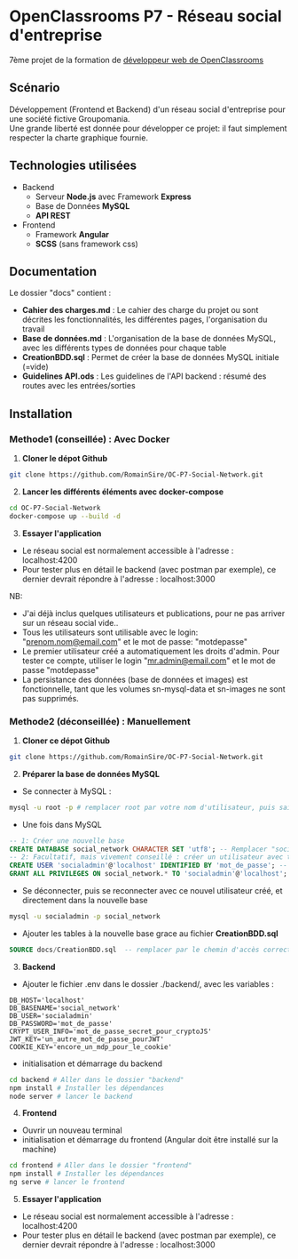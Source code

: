 # OpenClassrooms P7 - Réseau social d'entreprise
7ème projet de la formation de [développeur web de OpenClassrooms](https://openclassrooms.com/fr/paths/185-developpeur-web)

## Scénario
Développement (Frontend et Backend) d'un réseau social d'entreprise pour une société fictive Groupomania.  
Une grande liberté est donnée pour développer ce projet: il faut simplement respecter la charte graphique fournie.

## Technologies utilisées
- Backend
  - Serveur **Node.js** avec Framework **Express**
  - Base de Données **MySQL**
  - **API REST**
- Frontend
  - Framework **Angular**
  - **SCSS** (sans framework css)

## Documentation
Le dossier "docs" contient :
- **Cahier des charges.md** : Le cahier des charge du projet ou sont décrites les fonctionnalités, les différentes pages, l'organisation du travail
- **Base de données.md** : L'organisation de la base de données MySQL, avec les différents types de données pour chaque table
- **CreationBDD.sql** : Permet de créer la base de données MySQL initiale (=vide)
- **Guidelines API.ods** : Les guidelines de l'API backend : résumé des routes avec les entrées/sorties

## Installation
### Methode1 (conseillée) : Avec Docker
1. **Cloner le dépot Github**
```bash
git clone https://github.com/RomainSire/OC-P7-Social-Network.git
```
2. **Lancer les différents éléments avec docker-compose**
```bash
cd OC-P7-Social-Network
docker-compose up --build -d
```
3. **Essayer l'application**
- Le réseau social est normalement accessible à l'adresse : localhost:4200
- Pour tester plus en détail le backend (avec postman par exemple), ce dernier devrait répondre à l'adresse : localhost:3000

NB:
- J'ai déjà inclus quelques utilisateurs et publications, pour ne pas arriver sur un réseau social vide..
- Tous les utilisateurs sont utilisable avec le login: "prenom.nom@email.com" et le mot de passe: "motdepasse"
- Le premier utilisateur créé a automatiquement les droits d'admin. Pour tester ce compte, utiliser le login "mr.admin@email.com" et le mot de passe "motdepasse"
- La persistance des données (base de données et images) est fonctionnelle, tant que les volumes sn-mysql-data et sn-images ne sont pas supprimés.

### Methode2 (déconseillée) : Manuellement
1. **Cloner ce dépot Github**
```bash
git clone https://github.com/RomainSire/OC-P7-Social-Network.git
```
2. **Préparer la base de données MySQL**
- Se connecter à MySQL :
```bash
mysql -u root -p # remplacer root par votre nom d'utilisateur, puis saisir le mot de passe
```
- Une fois dans MySQL
```sql
-- 1: Créer une nouvelle base
CREATE DATABASE social_network CHARACTER SET 'utf8'; -- Remplacer "social_network" par le nom souhaité
-- 2: Facultatif, mais vivement conseillé : créer un utilisateur avec tous les droits, mais seulement sur cette nouvelle base
CREATE USER 'socialadmin'@'localhost' IDENTIFIED BY 'mot_de_passe'; -- remplacer "socialadmin" et "mot_de_passe" par le login/mdp souhaité
GRANT ALL PRIVILEGES ON social_network.* TO 'socialadmin'@'localhost';
```
- Se déconnecter, puis se reconnecter avec ce nouvel utilisateur créé, et directement dans la nouvelle base
```bash
mysql -u socialadmin -p social_network
```
- Ajouter les tables à la nouvelle base grace au fichier **CreationBDD.sql**
```sql
SOURCE docs/CreationBDD.sql  -- remplacer par le chemin d'accès correct vers le fichier
```
3. **Backend**
- Ajouter le fichier .env dans le dossier ./backend/, avec les variables :
```
DB_HOST='localhost'
DB_BASENAME='social_network'
DB_USER='socialadmin'
DB_PASSWORD='mot_de_passe'
CRYPT_USER_INFO='mot_de_passe_secret_pour_cryptoJS'
JWT_KEY='un_autre_mot_de_passe_pourJWT'
COOKIE_KEY='encore_un_mdp_pour_le_cookie'
```
- initialisation et démarrage du backend
```bash
cd backend # Aller dans le dossier "backend"
npm install # Installer les dépendances
node server # lancer le backend
```
4. **Frontend**
- Ouvrir un nouveau terminal
- initialisation et démarrage du frontend (Angular doit être installé sur la machine)
```bash
cd frontend # Aller dans le dossier "frontend"
npm install # Installer les dépendances
ng serve # lancer le frontend
```
5. **Essayer l'application**
- Le réseau social est normalement accessible à l'adresse : localhost:4200
- Pour tester plus en détail le backend (avec postman par exemple), ce dernier devrait répondre à l'adresse : localhost:3000
